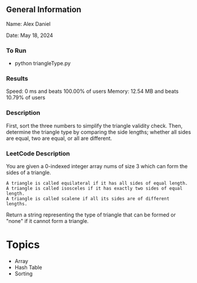 ## General Information
Name: Alex Daniel

Date: May 18, 2024

### To Run
- python triangleType.py

### Results
Speed: 0 ms and beats 100.00% of users
Memory: 12.54 MB and beats 10.79% of users

### Description
First, sort the three numbers to simplify the triangle validity check. Then, determine the triangle type by comparing the side lengths; whether all sides are equal, two are equal, or all are different.

### LeetCode Description
You are given a 0-indexed integer array nums of size 3 which can form the sides of a triangle.

    A triangle is called equilateral if it has all sides of equal length.
    A triangle is called isosceles if it has exactly two sides of equal length.
    A triangle is called scalene if all its sides are of different lengths.

Return a string representing the type of triangle that can be formed or "none" if it cannot form a triangle.

# Topics
- Array
- Hash Table
- Sorting